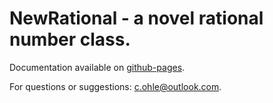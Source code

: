# NewRational - a novel rational number class.
Documentation available on [github-pages](https://c-ohle.github.io/RationalNumerics/).

For questions or suggestions: [c.ohle@outlook.com](mailto:c.ohle@outlook.com).
